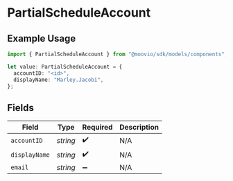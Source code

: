 # PartialScheduleAccount

## Example Usage

```typescript
import { PartialScheduleAccount } from "@moovio/sdk/models/components";

let value: PartialScheduleAccount = {
  accountID: "<id>",
  displayName: "Marley.Jacobi",
};
```

## Fields

| Field              | Type               | Required           | Description        |
| ------------------ | ------------------ | ------------------ | ------------------ |
| `accountID`        | *string*           | :heavy_check_mark: | N/A                |
| `displayName`      | *string*           | :heavy_check_mark: | N/A                |
| `email`            | *string*           | :heavy_minus_sign: | N/A                |